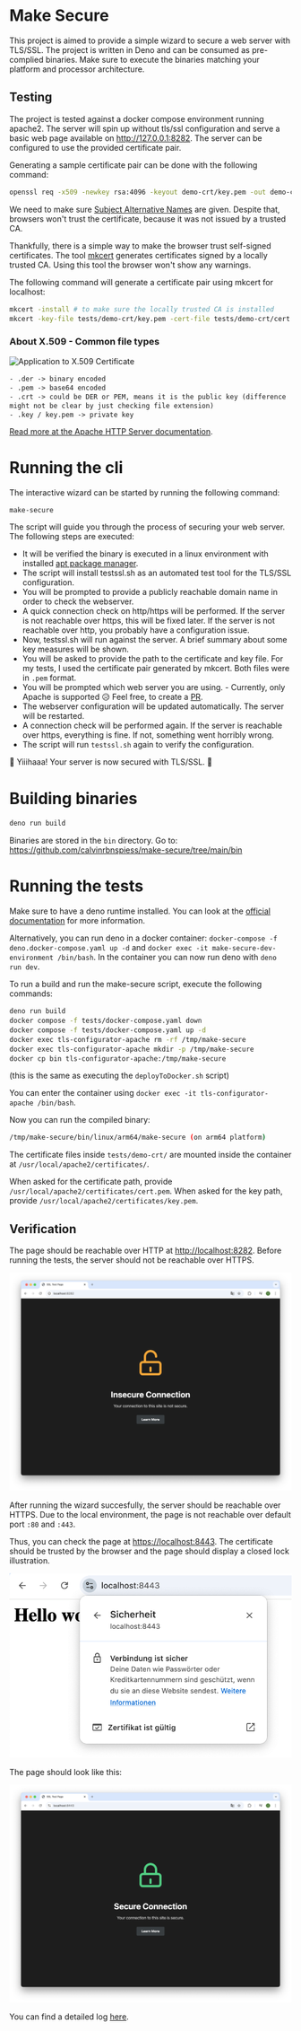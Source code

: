 # Make Secure

This project is aimed to provide a simple wizard to secure a web server with TLS/SSL. The project is written in Deno and can be consumed as pre-complied binaries.
Make sure to execute the binaries matching your platform and processor architecture.

## Testing

The project is tested against a docker compose environment running apache2. The server will spin up without tls/ssl configuration and serve a basic web page available on http://127.0.0.1:8282. The server can be configured to use the provided certificate pair.

Generating a sample certificate pair can be done with the following command:

```bash
openssl req -x509 -newkey rsa:4096 -keyout demo-crt/key.pem -out demo-crt/cert.pem  -sha256 -days 3650 -nodes -subj "/C=DE/ST=Rhineland-Palatinate/L=SampleCity/O=SampleOrganization/CN=localhost" -addext "subjectAltName=DNS:localhost,DNS:*.localhost,IP:127.0.0.1"
```

We need to make sure [Subject Alternative Names](https://stackoverflow.com/a/66839523/13353068) are given. Despite that, browsers won't trust the certificate, because it was not issued by a trusted CA.

Thankfully, there is a simple way to make the browser trust self-signed certificates. The tool [mkcert](https://github.com/FiloSottile/mkcert) generates certificates signed by a locally trusted CA. Using this tool the browser won't show any warnings.

The following command will generate a certificate pair using mkcert for localhost:

```bash
mkcert -install # to make sure the locally trusted CA is installed
mkcert -key-file tests/demo-crt/key.pem -cert-file tests/demo-crt/cert.pem localhost 127.0.0.1 ::1 # generate a certificate pair for localhost
```

### About X.509 - Common file types

![Application to X.509 Certificate](https://i.sstatic.net/Ku0lg.png)

```plaintext
- .der -> binary encoded
- .pem -> base64 encoded
- .crt -> could be DER or PEM, means it is the public key (difference might not be clear by just checking file extension)
- .key / key.pem -> private key
```

[Read more at the Apache HTTP Server documentation](https://httpd.apache.org/docs/2.4/ssl/ssl_faq.html#aboutcerts).

# Running the cli

The interactive wizard can be started by running the following command:

```bash
make-secure
```

The script will guide you through the process of securing your web server. The following steps are executed:

- It will be verified the binary is executed in a linux environment with installed [apt package manager](https://manpages.ubuntu.com/manpages/xenial/man8/apt.8.html).
- The script will install testssl.sh as an automated test tool for the TLS/SSL configuration.
- You will be prompted to provide a publicly reachable domain name in order to check the webserver.
- A quick connection check on http/https will be performed. If the server is not reachable over https, this will be fixed later. If the server is not reachable over http, you probably have a configuration issue.
- Now, testssl.sh will run against the server. A brief summary about some key measures will be shown.
- You will be asked to provide the path to the certificate and key file. For my tests, I used the certificate pair generated by mkcert. Both files were in `.pem` format.
- You will be prompted which web server you are using. - Currently, only Apache is supported 😥 Feel free, to create a [PR](https://github.com/calvinrbnspiess/make-secure/pulls).
- The webserver configuration will be updated automatically. The server will be restarted.
- A connection check will be performed again. If the server is reachable over https, everything is fine. If not, something went horribly wrong.
- The script will run `testssl.sh` again to verify the configuration.

🎉 Yiiihaaa! Your server is now secured with TLS/SSL. 🎉

# Building binaries

```bash
deno run build
```

Binaries are stored in the `bin` directory. Go to: https://github.com/calvinrbnspiess/make-secure/tree/main/bin

# Running the tests

Make sure to have a deno runtime installed. You can look at the [official documentation](https://deno.land/manual/getting_started/installation) for more information.

Alternatively, you can run deno in a docker container: `docker-compose -f deno.docker-compose.yaml up -d` and `docker exec -it make-secure-dev-environment /bin/bash`. In the container you can now run deno with `deno run dev`.

To run a build and run the make-secure script, execute the following commands:

```bash
deno run build
docker compose -f tests/docker-compose.yaml down
docker compose -f tests/docker-compose.yaml up -d
docker exec tls-configurator-apache rm -rf /tmp/make-secure
docker exec tls-configurator-apache mkdir -p /tmp/make-secure
docker cp bin tls-configurator-apache:/tmp/make-secure
````
(this is the same as executing the `deployToDocker.sh` script)

You can enter the container using `docker exec -it tls-configurator-apache /bin/bash`.

Now you can run the compiled binary:

```bash
/tmp/make-secure/bin/linux/arm64/make-secure (on arm64 platform)
```

The certificate files inside `tests/demo-crt/` are mounted inside the container at `/usr/local/apache2/certificates/`.

When asked for the certificate path, provide `/usr/local/apache2/certificates/cert.pem`.
When asked for the key path, provide `/usr/local/apache2/certificates/key.pem`.

## Verification

The page should be reachable over HTTP at [http://localhost:8282](http://localhost:8282). Before running the tests, the server should not be reachable over HTTPS.

![Unsecure page](assets/testpage-unsecure.png)

After running the wizard succesfully, the server should be reachable over HTTPS. Due to the local environment, the page is not reachable over default port `:80` and `:443`.

Thus, you can check the page at [https://localhost:8443](https://localhost:8443). The certificate should be trusted by the browser and the page should display a closed lock illustration.

![Trusted certificate](assets/installed-certificate.png)

The page should look like this:

![Secure page](assets/testpage-secure.png)

You can find a detailed log [here](https://github.com/calvinrbnspiess/make-secure/blob/main/assets/full-log.png).